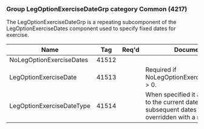### Group LegOptionExerciseDateGrp category Common (4217)

The LegOptionExerciseDateGrp is a repeating subcomponent of the LegOptionExerciseDates component used to specify fixed dates for exercise.

| Name                      | Tag   | Req'd | Documentation                                                                                                                     |
|---------------------------|-------|----------|-------------------------------------------------------------------------------------------------------------------------------|
| NoLegOptionExerciseDates  | 41512 |       |                                                                                                                                |
| LegOptionExerciseDate     | 41513 |       | Required if NoLegOptionExerciseDates(41512) > 0.                                                                                  |
| LegOptionExerciseDateType | 41514 |       | When specified it applies not only to the current date but to all subsequent dates in the group until overridden with a new type. |

